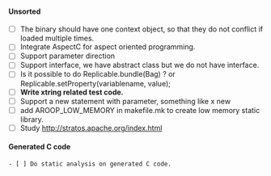 
#### Unsorted
- [ ] The binary should have one context object, so that they do not conflict if loaded multiple times.
- [ ] Integrate AspectC for aspect oriented programming.
- [ ] Support parameter direction
- [ ] Support interface, we have abstract class but we do not have interface.
- [ ] Is it possible to do Replicable.bundle(Bag) ? or Replicable.setProperty(variablename, value);
- [ ] **Write xtring related test code.**
- [ ] Support a new statement with parameter, something like x new
- [ ] add AROOP_LOW_MEMORY in makefile.mk to create low memory static library.
- [ ] Study http://stratos.apache.org/index.html

#### Generated C code
	- [ ] Do static analysis on generated C code.

